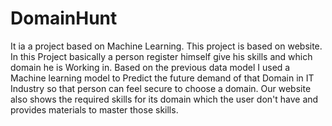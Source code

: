 # DomainHunt
It ia a project based on Machine Learning.
This project is based on website.
In this Project basically a person register himself give his skills and which domain he is Working in.
Based on the previous data model I used a Machine learning model to Predict the future demand of that Domain in IT Industry so that person can feel secure to choose a domain.
Our website also shows the required skills for its domain which the user don't have and provides materials to master those skills.
